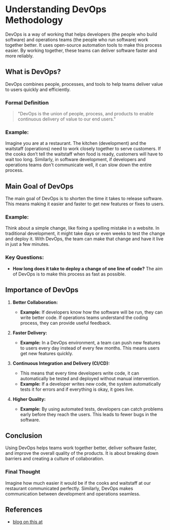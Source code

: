 # Understanding DevOps Methodology

DevOps is a way of working that helps developers (the people who build software) and operations teams (the people who run software) work together better. It uses open-source automation tools to make this process easier. By working together, these teams can deliver software faster and more reliably.

## What is DevOps?

DevOps combines people, processes, and tools to help teams deliver value to users quickly and efficiently. 

### Formal Definition
> "DevOps is the union of people, process, and products to enable continuous delivery of value to our end users."

### Example:
Imagine you are at a restaurant. The kitchen (development) and the waitstaff (operations) need to work closely together to serve customers. If the cooks don’t tell the waitstaff when food is ready, customers will have to wait too long. Similarly, in software development, if developers and operations teams don't communicate well, it can slow down the entire process.

## Main Goal of DevOps

The main goal of DevOps is to shorten the time it takes to release software. This means making it easier and faster to get new features or fixes to users. 

### Example:
Think about a simple change, like fixing a spelling mistake in a website. In traditional development, it might take days or even weeks to test the change and deploy it. With DevOps, the team can make that change and have it live in just a few minutes. 

### Key Questions:
- **How long does it take to deploy a change of one line of code?** The aim of DevOps is to make this process as fast as possible.

## Importance of DevOps

1. **Better Collaboration:**
   - **Example:** If developers know how the software will be run, they can write better code. If operations teams understand the coding process, they can provide useful feedback.
   
2. **Faster Delivery:**
   - **Example:** In a DevOps environment, a team can push new features to users every day instead of every few months. This means users get new features quickly.

3. **Continuous Integration and Delivery (CI/CD):**
   - This means that every time developers write code, it can automatically be tested and deployed without manual intervention.
   - **Example:** If a developer writes new code, the system automatically tests it for errors and if everything is okay, it goes live. 

4. **Higher Quality:**
   - **Example:** By using automated tests, developers can catch problems early before they reach the users. This leads to fewer bugs in the software.

## Conclusion

Using DevOps helps teams work together better, deliver software faster, and improve the overall quality of the products. It is about breaking down barriers and creating a culture of collaboration. 

### Final Thought
Imagine how much easier it would be if the cooks and waitstaff at our restaurant communicated perfectly. Similarly, DevOps makes communication between development and operations seamless.

## References
- [blog on this at](https://chintamani1804.hashnode.dev/day-1-kickstarting-the-90daysofdevops-challenge)



